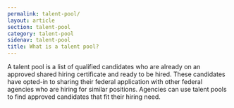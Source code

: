```yaml
---
permalink: talent-pool/
layout: article
section: talent-pool
category: talent-pool
sidenav: talent-pool
title: What is a talent pool?
---
```


A talent pool is a list of qualified candidates who are already on an approved shared hiring certificate and ready to be hired. These candidates have opted-in to sharing their federal application with other federal agencies who are hiring for similar positions. Agencies can use talent pools to find approved candidates that fit their hiring need.  
